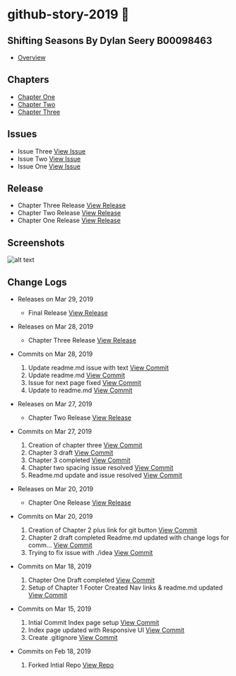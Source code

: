 # github-story-2019 :closed_book:
## Shifting Seasons By Dylan Seery B00098463
- [Overview](https://dylanseery17.github.io/github-story-2019/)

## Chapters
- [Chapter One](https://dylanseery17.github.io/github-story-2019/ChapterOne.html)
- [Chapter Two](https://dylanseery17.github.io/github-story-2019/ChapterTwo.html)
- [Chapter Three](https://dylanseery17.github.io/github-story-2019/ChapterThree.html)

## Issues
- Issue Three  [View Issue](https://github.com/Dylanseery17/github-story-2019/issues/3)
- Issue Two  [View Issue](https://github.com/Dylanseery17/github-story-2019/issues/2)
- Issue One  [View Issue](https://github.com/Dylanseery17/github-story-2019/issues/1)


## Release
- Chapter Three Release  [View Release](https://github.com/Dylanseery17/github-story-2019/releases/tag/v3)
- Chapter Two Release  [View Release](https://github.com/Dylanseery17/github-story-2019/releases/tag/v2)
- Chapter One Release  [View Release](https://github.com/Dylanseery17/github-story-2019/releases/tag/v1)

## Screenshots

![alt text](https://i.makeagif.com/media/3-28-2019/rptEbZ.gif)

## Change Logs
- Releases on Mar 29, 2019
    - Final Release  [View Release](https://github.com/Dylanseery17/github-story-2019/releases/tag/v4)

- Releases on Mar 28, 2019
    - Chapter Three Release  [View Release](https://github.com/Dylanseery17/github-story-2019/releases/tag/v3)

- Commits on Mar 28, 2019
    1. Update readme.md issue with text [View Commit](https://github.com/Dylanseery17/github-story-2019/tree/bdea98a700d7486660849d9c7b2615195efd5fe6)
    3. Update readme.md [View Commit](https://github.com/Dylanseery17/github-story-2019/tree/4e1809fb31a56d022bb065f53190065cdf90b80b)
    2. Issue for next page fixed [View Commit](https://github.com/Dylanseery17/github-story-2019/tree/e5172ef9dd9d4caba01413a1293416ee70ce6ab9)
    4. Update to readme.md [View Commit](https://github.com/Dylanseery17/github-story-2019/tree/f75fe404efd0cf30e12eb2c100b69fd2ca4016ee)
   
   
- Releases on Mar 27, 2019
    - Chapter Two Release  [View Release](https://github.com/Dylanseery17/github-story-2019/releases/tag/v2)

- Commits on Mar 27, 2019
    1. Creation of chapter three [View Commit](https://github.com/Dylanseery17/github-story-2019/tree/6ae6bc156193a76af18672f226cd96c782cae99b)
    3. Chapter 3 draft [View Commit](https://github.com/Dylanseery17/github-story-2019/tree/2293a1a4d9eea19af098269ca49ae8fb11792f22)
    2. Chapter 3 completed [View Commit](https://github.com/Dylanseery17/github-story-2019/tree/902462dd77f68e81b66e8e1f45a7936c51501f87)
    4. Chapter two spacing issue resolved [View Commit](https://github.com/Dylanseery17/github-story-2019/tree/7c33226a564722dd5c8820d225b7ef1f08808fa0)
    5. Readme.md update and issue resolved [View Commit](https://github.com/Dylanseery17/github-story-2019/tree/ff3ec51fb0f8b0cdd3642b0f970741589b48ebf7)

- Releases on Mar 20, 2019
    - Chapter One Release [View Release](https://github.com/Dylanseery17/github-story-2019/releases/tag/v1)

- Commits on Mar 20, 2019
    1. Creation of Chapter 2 plus link for git button [View Commit](https://github.com/Dylanseery17/github-story-2019/tree/0d8ce83b269ff0c8dea70b83fb3829a32fe916ed)
    2. Chapter 2 draft completed Readme.md updated with change logs for comm… [View Commit](https://github.com/Dylanseery17/github-story-2019/tree/469a5d6e1e065c7e93984110cca43ad04402792b)
    3. Trying to fix issue with ./idea [View Commit](https://github.com/Dylanseery17/github-story-2019/tree/ae28d3dd49ae39c2311bc472a6dbd927d39be7e8)

- Commits on Mar 18, 2019
    1. Chapter One Draft completed [View Commit](https://github.com/Dylanseery17/github-story-2019/tree/5653c7323b3ab7d3aeebd491d4d63d59d042dd5a)
    2. Setup of Chapter 1 Footer Created Nav links & readme.md updated [View Commit](https://github.com/Dylanseery17/github-story-2019/tree/178990a6f95dec8502e04193a5364c4fc5bfa4ad)

- Commits on Mar 15, 2019
    1. Intial Commit Index page setup [View Commit](https://github.com/Dylanseery17/github-story-2019/tree/704aaf5ab90478f74a09abdd82d0211c2f8a9ec0)
    2. Index page updated with Responsive UI [View Commit](https://github.com/Dylanseery17/github-story-2019/tree/d7e59c7fc585e9775303b5e7de583e73f2535efe)
    3. Create .gitignore [View Commit](https://github.com/Dylanseery17/github-story-2019/tree/aeb76e6b2352ae72c0deb4cc3bb9dd286272fb08)

- Commits on Feb 18, 2019
    1. Forked Intial Repo [View Repo](https://github.com/Dylanseery17/github-story-2019/tree/123c44a1025d4d4442979ee592f6defe92bc299e)